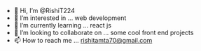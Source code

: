 - 👋 Hi, I’m @RishiT224
- 👀 I’m interested in ... web development
- 🌱 I’m currently learning ... react js
- 💞️ I’m looking to collaborate on ... some cool front end projects
- 📫 How to reach me ... rishitamta70@gmail.com

<!---
RishiT224/RishiT224 is a ✨ special ✨ repository because its `README.md` (this file) appears on your GitHub profile.
You can click the Preview link to take a look at your changes.
--->
